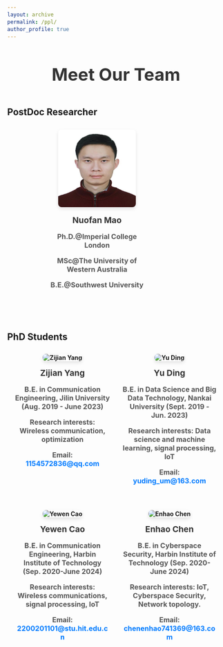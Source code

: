 ```yaml
---
layout: archive
permalink: /ppl/
author_profile: true
---
```


<style>
  .team-members {
    display: flex;
    flex-wrap: wrap;
    justify-content: space-evenly;
    margin-bottom: 50px;
  }

  .team-member {
    width: 220px; /* 控制每个成员块的宽度 */
    margin-bottom: 30px;
    text-align: center;
    padding: 10px;
  }

  .team-member img {
    width: 180px; /* 调整图片的宽度 */
    height: 180px; /* 调整图片的高度 */
    border-radius: 8px;
    box-shadow: 0 4px 8px rgba(0, 0, 0, 0.1);
    margin-bottom: 10px; /* 调整图片与文字的间距 */
  }

  .team-member h2 {
    font-size: 1.2rem;
    color: #333;
    margin-top: 5px;
  }

  .team-member p {
    font-size: 1rem;
    color: #555;
    margin-bottom: 8px;
  }

  .team-member p strong {
    font-weight: bold;
  }

  .team-member .contact {
    margin-top: 10px;
  }

  .team-member .contact a {
    text-decoration: none;
    color: #007BFF;
  }

  .header {
    text-align: center;
    margin-bottom: 50px;
  }

  .header h1 {
    font-size: 2.5rem;
    color: #333;
    margin-bottom: 20px;
  }

  .header h3 {
    font-size: 1.2rem;
    color: #777;
  }
</style>

<div class="header">
  <h1>Meet Our Team</h1>
</div>

<!-- Team Member Section: PostDoc Researcher -->
<h2>PostDoc Researcher</h2>
<div class="team-members">
  <div class="team-member">
    <img src="https://github.com/lynshao/Lab.github.io/blob/master/images/nuofan_mao.jpg?raw=true" alt="Nuofan Mao">
    <h2>Nuofan Mao</h2>
    <p><strong>Ph.D.@Imperial College London</p>
    <p><strong>MSc@The University of Western Australia</p>
    <p><strong>B.E.@Southwest University</p>
  </div>
</div>

<!-- PhD Students Section -->
<h2>PhD Students</h2>
<div class="team-members">
  <!-- Zijian Yang -->
  <div class="team-member">
    <img src="https://github.com/lynshao/Lab.github.io/blob/master/images/zijian.jpg?raw=true" alt="Zijian Yang">
    <h2>Zijian Yang</h2>
    <p><strong>B.E. in Communication Engineering,</strong> Jilin University (Aug. 2019 - June 2023)</p>
    <p><strong>Research interests: </strong> Wireless communication, optimization </p>
    <div class="contact">
      <p><strong>Email:</strong> <a href="mailto:1154572836@qq.com">1154572836@qq.com</a></p>
    </div>
  </div>

  <!-- Yu Ding -->
  <div class="team-member">
    <img src="https://github.com/lynshao/Lab.github.io/blob/master/images/yu.jpg?raw=true" alt="Yu Ding">
    <h2>Yu Ding</h2>
    <p><strong>B.E. in Data Science and Big Data Technology,</strong> Nankai University (Sept. 2019 - Jun. 2023)</p>
    <p><strong>Research interests: </strong> Data science and machine learning, signal processing, IoT </p>
    <div class="contact">
      <p><strong>Email:</strong> <a href="mailto:yuding_um@163.com">yuding_um@163.com</a></p>
    </div>
  </div>

  <!-- Yewen Cao -->
  <div class="team-member">
    <img src="https://github.com/lynshao/Lab.github.io/blob/master/images/yewen.jpg?raw=true" alt="Yewen Cao">
    <h2>Yewen Cao</h2>
    <p><strong>B.E. in Communication Engineering,</strong> Harbin Institute of Technology (Sep. 2020-June 2024)</p>
    <p><strong>Research interests: </strong> Wireless communications, signal processing, IoT </p>
    <div class="contact">
      <p><strong>Email:</strong> <a href="mailto:2200201101@stu.hit.edu.cn">2200201101@stu.hit.edu.cn</a></p>
    </div>
  </div>

  <!-- Enhao Chen -->
  <div class="team-member">
    <img src="https://github.com/lynshao/Lab.github.io/blob/master/images/Enhao.jpg?raw=true" alt="Enhao Chen">
    <h2>Enhao Chen</h2>
    <p><strong>B.E. in Cyberspace Security,</strong> Harbin Institute of Technology (Sep. 2020-June 2024)</p>
    <p><strong>Research interests: </strong> IoT, Cyberspace Security, Network topology. </p>
    <div class="contact">
      <p><strong>Email:</strong> <a href="mailto:chenenhao741369@163.com">chenenhao741369@163.com</a></p>
    </div>
  </div>
</div>

<!-- Repeat the same layout for other members -->
